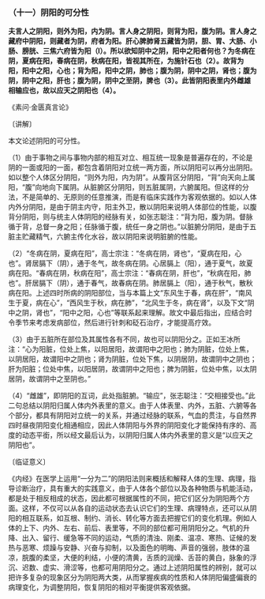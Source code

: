 ### （十一）阴阳的可分性

**夫言人之阴阳，则外为阳，内为阴。言人身之阴阳，则背为阳，腹为阴。言人身之藏府中阴阳，则藏者为阴，府者为阳。肝心脾肺肾五藏皆为阴，胆、胃、大肠、小肠、膀胱、三焦六府皆为阳（l）。所以欲知阴中之阴，阳中之阳者何也？为冬病在阴，夏病在阳，春病在阴，秋病在阳，皆视其所在，为施针石也（2）。故背为阳，阳中之阳，心也；背为阳，阳中之阴，肺也；腹为阴，阴中之阴，肾也；腹为阴，阴中之阳，肝也；腹为阴，阴中之至阴，脾也（3）。此皆阴阳表里内外雌雄相输应也，故以应天之阴阳也（4）。**

​《素问·金匮真言论》

〔讲解〕

本文论述阴阳的可分性。

（1）由于事物之间与事物内部的相互对立、相互统一现象是普遍存在的，不论是阴的一面或阳的一面，都包含着阴阳对立统一两方面，所以阴阳可以再分出阴阳。如以整个人体区分阴阳，“则外为阳，内为阴”。从腹背区分阴阳，“背”向天向上属阳，“腹”向地向下属阴。从脏腑区分阴阳，则五脏属阴，六腑属阳。但这样的分法，不是简单的、无原则的任意推演，而是有临床实践作为客观依据的。如以人体内外分阴阳，是由于阴主内守，阳主外卫，散以阴阳来说明人体部位的性能，以腹背分阴阳，则与统主人体阴阳的经脉有关，如张志聪注：“背为阳，腹为阴。督脉循于背，总督一身之阳；任脉循于腹，统任一身之阴也。”以脏腑分阴阳，是由于五脏主贮藏精气，六腑主传化水谷，故以阴阳来说明脏腑的性能。

（2）“冬病在阴，夏病在阳”，高士宗注：“冬病在阴，肾也”，“夏病在阳，心也”。肾居膈下（阴），通于冬气，故冬病在阴。心居膈上（阳），通于夏气，故夏病在阳。“春病在阴，秋病在阳”，高士宗注：“春病在阴，肝也”，“秋病在阳，肺也”。肝居膈下（阴），通于春气，故春病在阴。肺居膈上（阳），通于秋气，散秋病在阳。上述四时所病的阴阳部位，当与本篇上文“东风生于春，病在肝”，“南风生于夏，病在心”，“西风生于秋，病在肺”，“北风生于冬，病在肾”，以及下文“阴中之阴，肾也”，“阳中之阳，心也”等联系起来理解。故文中最后指出，应结合时令季节来考虑发病部位，然后进行针刺和砭石治疗，才能提高疗效。

（3）由于五脏所在部位及其属性各有不同，故也可以阴阳分之。正如王冰所注：“心为阳脏，位处上焦，以阳居阳，故谓阳中之阳也；肺为阴脏，位处上焦，以阴居阳，故谓阳中之阴也；肾为阴脏，位处下焦，以阴居阴，故谓阴中之阴也；肝为阳脏；位处中焦，以阳居阴，故谓阴中之阳也；脾为阴脏，位处中焦，以太阴居阴，故谓阴中之至阴也。”

（4）“雌雄”，即阴阳的互词，此处指脏腑。“输应”，张志聪注：“交相接受也。”此二句总结以阴阳归属人体内外表里的意义。由于人体表里、内外，五脏、六腑等各个部分，都具有阴阳对立统一的关系，并通过经脉的联系，气血的贯注，与自然界四时昼夜阴阳变化相通相应，因此人体阴阳与外界的阴阳变化才能保持有序的、高度的动态平銜，所以经文最后认为，以阴阳归属人体内外表里的意义是“以应天之阴阳也”。

〔临证意义〕

《内经》在医学上运用“一分为二”的阴阳法则来概括和解释人体的生理、病理，指导诊断治疗，具有重大的实践意义，由于人体各个部位以及各种物质与机能活动，都是处于相反相成的状态，因此都可根据属性的不同，把它们区分为阴阳两个方面。这样，不仅可以从各自的运动状态去认识它们的生理、病理特点，还可以从阴阳的相互联系，如互根、制约、消长、转化等方面去把握它们的变化机理。例如人体的上下、内外、左右、前后、表里等，不同的部位都可用阴阳分之。气机的升降、出入、留行、缓急等不同的运动，气质的清浊、刚柔、温凉、寒热、证候的发热与恶寒、烦躁与安静、兴奋与抑制，以及面色的明晦、声音的强弱，肢体的温凉，脘腹的柔坚，大便的利结，小便的清黄，舌质的润燥、舌苔的黄白，脉象的浮沉、迟数、虚实、滑涩等，也都可用阴阳分之。通过上述阴阳属性的辨别，就可以把许多复杂的现象区分为阴阳两大类，从而掌握疾病的性质和人体阴阳偏盛偏衰的病理变化，为调整阴阳，恢复阴阳的相对平衡提供客观依据。

